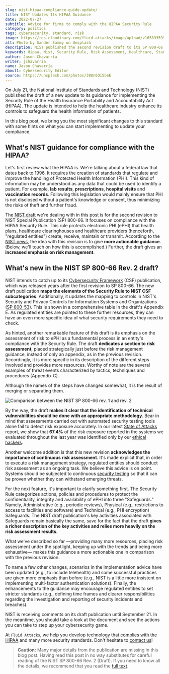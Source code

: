 ```yaml
---
slug: nist-hipaa-compliance-guide-update/
title: NIST Updates Its HIPAA Guidance
date: 2022-07-27
subtitle: Advice for firms to comply with the HIPAA Security Rule
category: politics
tags: cybersecurity, standard, risk
image: https://res.cloudinary.com/fluid-attacks/image/upload/v1658935999/blog/nist-hipaa-compliance-guide-update/cover_hipaa.webp
alt: Photo by Sander Sammy on Unsplash
description: NIST published the second revision draft to its SP 800-66. Learn about the most significant changes that are being introduced.
keywords: Hipaa, Nist, Security Rule, Risk Assessment, Healthcare, Standard, Compliance, Ethical Hacking, Pentesting
author: Jason Chavarría
writer: jchavarria
name: Jason Chavarría
about1: Cybersecurity Editor
source: https://unsplash.com/photos/38Un6Oi5beE
---
```


On July 21,
the National Institute of Standards and Technology (NIST)
published the draft of a new update to its guidance
for implementing the Security Rule
of the Health Insurance Portability and Accountability Act (HIPAA).
The update is intended to help the healthcare industry enhance its controls
to safeguard the health information of patients.

In this blog post,
we bring you the most significant changes to this standard
with some hints on what you can start implementing
to update your compliance.

## What's NIST guidance for compliance with the HIPAA?

Let's first review what the HIPAA is.
We're talking about a federal law that dates back to 1996.
It requires the creation of standards
that regulate and improve the handling of Protected Health Information (PHI).
This kind of information may be understood as any data
that could be used to identify a patient.
For example,
**lab results**,
**prescriptions**,
**hospital visits**
and **vaccination records**.
Following this legislation would mainly ensure
that PHI is not disclosed without a patient's knowledge or consent,
thus minimizing the risks of theft and further fraud.

The [NIST draft](https://doi.org/10.6028/NIST.SP.800-66r2.ipd)
we're dealing with in this post is for the second revision
to NIST Special Publication (SP) 800-66.
It focuses on compliance with the HIPAA Security Rule.
This rule protects electronic PHI (ePHI) that health plans,
healthcare clearinghouses
and healthcare providers
(henceforth,
"regulated entities")
create,
receive,
maintain
or transmit.
According to the [NIST news](https://www.nist.gov/news-events/news/2022/07/nist-updates-guidance-health-care-cybersecurity),
the idea with this revision is to give **more actionable guidance**.
(Below,
we'll touch on how this is accomplished.)
Further,
the draft gives an **increased emphasis on risk management**.

## What's new in the NIST SP 800-66 Rev. 2 draft?

NIST intends to catch up to its [Cybersecurity Framework](https://doi.org/10.6028/NIST.CSWP.04162018)
(CSF) publication,
which was released years after the first revision to SP 800-66.
The new draft publication **maps the elements of the Security Rule
to NIST CSF subcategories**.
Additionally,
it updates the mapping to controls
in NIST's Security and Privacy Controls for Information Systems
and Organizations ([SP 800-53](https://doi.org/10.6028/NIST.SP.800-53r5)).
This is shown in a comprehensive table in the draft's Appendix E.
As regulated entities are pointed to these further resources,
they can have an even more specific idea
of what security requirements they need to check.

As hinted,
another remarkable feature of this draft is its emphasis
on the assessment of risk to ePHI
as a fundamental process in an entity's compliance with the Security Rule.
The draft **dedicates a section to risk assessment**,
placed strategically just before the risk management guidance,
instead of only an appendix,
as in the previous revision.
Accordingly,
it is more specific in its description of the different steps involved
and provides more resources.
Worthy of note are the several examples of threat events
characterized by tactics,
techniques
and procedures (Appendix C).

Although the names of the steps have changed somewhat,
it is the result of merging or separating them.

<div class="imgblock">

![Comparison between the NIST SP 800-66 rev. 1 and rev. 2](https://res.cloudinary.com/fluid-attacks/image/upload/v1658936600/blog/nist-hipaa-compliance-guide-update/Figure_assessment.webp)

</div>

By the way,
the draft **makes it clear
that the identification of technical vulnerabilities should be done
with an appropriate methodology**.
Bear in mind that assessments carried out
with automated security testing tools alone
fail to detect risk exposure accurately.
In our latest [State of Attacks](https://try.fluidattacks.com/state-of-attacks-2022/)
report,
we show
that **67.4%** of the risk exposure reported
in the systems we evaluated throughout the last year
was identified only by our [ethical hackers](../what-is-ethical-hacking/).

Another welcome addition is
that this new revision **acknowledges the importance
of continuous risk assessment**.
It's made explicit that,
in order to execute a risk management strategy,
regulated entities should conduct risk assessment as an ongoing task.
We believe this advice is on point.
Systems should be subjected to continuous [security testing](../../solutions/security-testing/)
so that it can be proven whether they can withstand emerging threats.

For the next feature,
it's important to clarify something first.
The Security Rule categorizes actions,
policies
and procedures
to protect the confidentiality,
integrity
and availability of ePHI
into three "Safeguards."
Namely,
Administrative (e.g., periodic reviews),
Physical (e.g., restrictions to access to facilities and software)
and Technical (e.g., PHI encryption) Safeguards.
The NIST draft publication's key activities associated with Safeguards
remain basically the same,
save for the fact
that the draft **gives a richer description of the key activities
and relies more heavily on the risk assessment results**.

What we've described so far —providing many more resources,
placing risk assessment under the spotlight,
keeping up with the trends
and being more exhaustive— makes this guidance a more actionable one
in comparison with the previous revision.

To name a few other changes,
scenarios in the implementation advice have been updated
(e.g., to include telehealth)
and some successful practices are given more emphasis than before
(e.g., NIST is a little more insistent
on implementing multi-factor authentication solutions).
Finally,
the enhancements to the guidance may encourage regulated entities
to set stricter standards
(e.g., defining time frames
and clearer responsibilities regarding the investigation
and reporting of security incidents and breaches).

NIST is receiving comments on its draft publication until September 21.
In the meantime,
you should take a look at the document
and see the actions you can take to step up your cybersecurity game.

At `Fluid Attacks`,
we help you develop technology
that [complies with the HIPAA](../../compliance/hipaa/)
and many more security standards.
Don't hesitate to [contact us](../../contact-us/)\!

> **Caution:**
> Many major details from the publication are missing in this blog post.
> Having read this post in no way substitutes
> for careful reading of the NIST SP 800-66 Rev. 2 (Draft).
> If you need to know all the details,
> we recommend that you read the
> [full text](https://doi.org/10.6028/NIST.SP.800-66r2.ipd).
